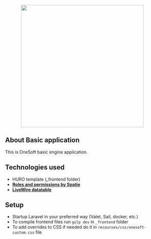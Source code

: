 <p align="center">
    <a href="https://onesoft.io" target="_blank">
        <img src="https://onesoft.io/assets/images/onesoft_logo.svg" width="400">
    </a>
</p>

## About Basic application

This is OneSoft basic engine application.

## Technologies used

- HURO template (_frontend folder)
- **[Roles and permissions by Spatie](https://spatie.be/docs/laravel-permission/v3/introduction)**
- **[LiveWire datatable](https://livewire-datatables.com/)**

## Setup

- Startup Laravel in your preferred way (Valet, Sail, docker, etc.)
- To compile frontend files run `gulp dev` in `_frontend` folder
- To add overrides to CSS if needed do it in `recourses/css/onesoft-custom.css` file
